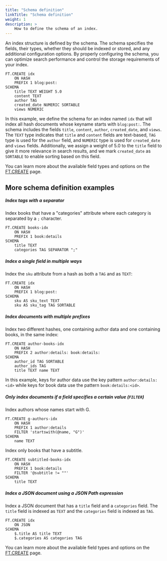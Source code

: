 ```yaml
---
title: "Schema definition"
linkTitle: "Schema definition"
weight: 1
description: >
    How to define the schema of an index.
---
```


An index structure is defined by the schema. The schema specifies the fields, their types, whether they should be indexed or stored, and any additional configuration options. By properly configuring the schema, you can optimize search performance and control the storage requirements of your index.

```
FT.CREATE idx 
    ON HASH 
    PREFIX 1 blog:post: 
SCHEMA 
    title TEXT WEIGHT 5.0
    content TEXT
    author TAG
    created_date NUMERIC SORTABLE
    views NUMERIC
```

In this example, we define the schema for an index named `idx` that will index all hash documents whose keyname starts with `blog:post:`. 
The schema includes the fields `title`, `content`, `author`, `created_date`, and `views`. The `TEXT` type indicates that `title` and `content` fields are text-based, `TAG` type is used for the `author` field, and `NUMERIC` type is used for `created_date` and `views` fields. Additionally, we assign a weight of 5.0 to the `title` field to give it more relevance in search results, and we mark `created_date` as `SORTABLE` to enable sorting based on this field.

You can learn more about the available field types and options on the [FT.CREATE](/commands/ft.create/) page.

## More schema definition examples

##### Index tags with a separator
Index books that have a "categories" attribute where each category is separated by a `;` character.

```
FT.CREATE books-idx 
    ON HASH 
    PREFIX 1 book:details 
SCHEMA 
    title TEXT 
    categories TAG SEPARATOR ";"
```

##### Index a single field in multiple ways

Index the `sku` attribute from a hash as both a `TAG` and as `TEXT`:

```
FT.CREATE idx 
    ON HASH 
    PREFIX 1 blog:post: 
SCHEMA 
    sku AS sku_text TEXT 
    sku AS sku_tag TAG SORTABLE
```

##### Index documents with multiple prefixes

Index two different hashes, one containing author data and one containing books, in the same index:

```
FT.CREATE author-books-idx 
    ON HASH 
    PREFIX 2 author:details: book:details: 
SCHEMA
    author_id TAG SORTABLE 
    author_ids TAG 
    title TEXT name TEXT
```

In this example, keys for author data use the key pattern `author:details:<id>` while keys for book data use the pattern `book:details:<id>`.

##### Only index documents if a field specifies a certain value (`FILTER`)

Index authors whose names start with G.

```
FT.CREATE g-authors-idx 
    ON HASH 
    PREFIX 1 author:details 
    FILTER 'startswith(@name, "G")' 
SCHEMA 
    name TEXT
```

Index only books that have a subtitle.

```
FT.CREATE subtitled-books-idx
    ON HASH 
    PREFIX 1 book:details 
    FILTER '@subtitle != ""' 
SCHEMA 
    title TEXT
```



##### Index a JSON document using a JSON Path expression

Index a JSON document that has a `title` field and a `categories` field. The `title` field is indexed as `TEXT` and the `categories` field is indexed as `TAG`.

```
FT.CREATE idx 
    ON JSON 
SCHEMA 
    $.title AS title TEXT 
    $.categories AS categories TAG
```


You can learn more about the available field types and options on the [FT.CREATE](/commands/ft.create/) page.